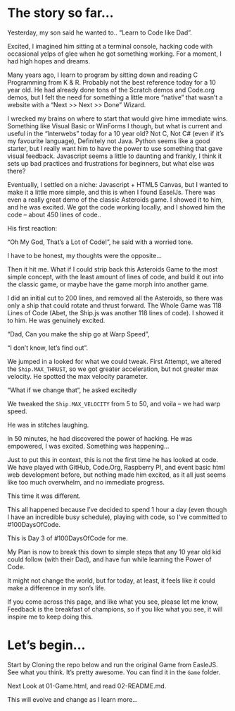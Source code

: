 # The story so far…
Yesterday, my son said he wanted to.. “Learn to Code like Dad”.

Excited, I imagined him sitting at a terminal console, hacking code with occasional yelps of glee when he got something working. For a moment, I had high hopes and dreams.

Many years ago, I learn to program by sitting down and reading C Programming from K & R. Probably not the best reference today for a 10 year old. He had already done tons of the Scratch demos and Code.org demos, but I felt the need for something a little more “native” that wasn’t a website with a “Next >> Next >> Done” Wizard.

I wrecked my brains on where to start that would give hime immediate wins. Something like Visual Basic or WinForms I though, but what is current and useful in the “Interwebs” today for a 10 year old? Not C, Not C# (even if it’s my favourite language), Definitely not Java. Python seems like a good starter, but I really want him to have the power to use something that gave visual feedback. Javascript seems a little to daunting and frankly, I think it sets up bad practices and frustrations for beginners, but what else was there?

Eventually, I settled on a niche: Javascript + HTML5 Canvas, but I wanted to make it a little more simple, and this is when I found EaselJs. There was even a really great demo of the classic Asteroids game. I showed it to him, and he was excited. We got the code working locally, and I showed him the code – about 450 lines of code..

His first reaction:

“Oh My God, That’s a Lot of Code!”, he said with a worried tone.

I have to be honest, my thoughts were the opposite…

Then it hit me. What if I could strip back this Asteroids Game to the most simple concept, with the least amount of lines of code, and build it out into the classic game, or maybe have the game morph into another game.

I did an initial cut to 200 lines, and removed all the Asteroids, so there was only a ship that could rotate and thrust forward. The Whole Game was 118 Lines of Code (Abet, the Ship.js was another 118 lines of code). I showed it to him. He was genuinely excited.

“Dad, Can you make the ship go at Warp Speed”,

“I don’t know, let’s find out”.

We jumped in a looked for what we could tweak. First Attempt, we altered the `Ship.MAX_THRUST`, so we got greater acceleration, but not greater max velocity. He spotted the max velocity parameter.

“What if we change that“, he asked excitedly

We tweaked the `Ship.MAX_VELOCITY` from 5 to 50, and voila – we had warp speed.

He was in stitches laughing.

In 50 minutes, he had discovered the power of hacking. He was empowered, I was excited. Something was happening…

Just to put this in context, this is not the first time he has looked at code. We have played with GitHub, Code.Org, Raspberry PI, and event basic html web development before, but nothing made him excited, as it all just seems like too much overwhelm, and no immediate progress.

This time it was different.

This all happened because I’ve decided to spend 1 hour a day (even though I have an incredible busy schedule), playing with code, so I’ve committed to #100DaysOfCode.

This is Day 3 of #100DaysOfCode for me.

My Plan is now to break this down to simple steps that any 10 year old kid could follow (with their Dad), and have fun while learning the Power of Code.

It might not change the world, but for today, at least, it feels like it could make a difference in my son’s life.

If you come across this page, and like what you see, please let me know, Feedback is the breakfast of champions, so if you like what you see, it will inspire me to keep doing this.

# Let’s begin…
Start by Cloning the repo below and run the original Game from EasleJS. See what you think. It’s pretty awesome. You can find it in the `Game` folder.

Next Look at 01-Game.html, and read 02-README.md.

This will evolve and change as I learn more…